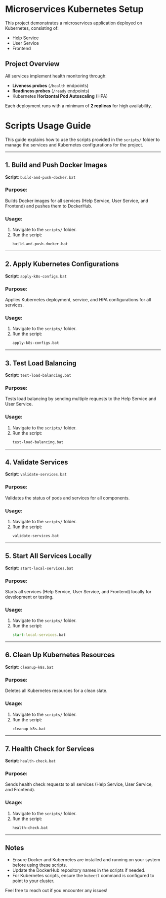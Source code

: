 # Microservices Kubernetes Setup

This project demonstrates a microservices application deployed on Kubernetes, consisting of:
- Help Service
- User Service
- Frontend

## Project Overview

All services implement health monitoring through:
- **Liveness probes** (`/health` endpoints)
- **Readiness probes** (`/ready` endpoints)
- Kubernetes **Horizontal Pod Autoscaling** (HPA)

Each deployment runs with a minimum of **2 replicas** for high availability.

# Scripts Usage Guide

This guide explains how to use the scripts provided in the `scripts/` folder to manage the services and Kubernetes configurations for the project.

---

## **1. Build and Push Docker Images**
**Script**: `build-and-push-docker.bat`

### **Purpose**:
Builds Docker images for all services (Help Service, User Service, and Frontend) and pushes them to DockerHub.

### **Usage**:
1. Navigate to the `scripts/` folder.
2. Run the script:
   ```cmd
   build-and-push-docker.bat
   ```

---

## **2. Apply Kubernetes Configurations**
**Script**: `apply-k8s-configs.bat`

### **Purpose**:
Applies Kubernetes deployment, service, and HPA configurations for all services.

### **Usage**:
1. Navigate to the `scripts/` folder.
2. Run the script:
   ```cmd
   apply-k8s-configs.bat
   ```

---

## **3. Test Load Balancing**
**Script**: `test-load-balancing.bat`

### **Purpose**:
Tests load balancing by sending multiple requests to the Help Service and User Service.

### **Usage**:
1. Navigate to the `scripts/` folder.
2. Run the script:
   ```cmd
   test-load-balancing.bat
   ```

---

## **4. Validate Services**
**Script**: `validate-services.bat`

### **Purpose**:
Validates the status of pods and services for all components.

### **Usage**:
1. Navigate to the `scripts/` folder.
2. Run the script:
   ```cmd
   validate-services.bat
   ```

---

## **5. Start All Services Locally**
**Script**: `start-local-services.bat`

### **Purpose**:
Starts all services (Help Service, User Service, and Frontend) locally for development or testing.

### **Usage**:
1. Navigate to the `scripts/` folder.
2. Run the script:
   ```cmd
   start-local-services.bat
   ```

---

## **6. Clean Up Kubernetes Resources**
**Script**: `cleanup-k8s.bat`

### **Purpose**:
Deletes all Kubernetes resources for a clean slate.

### **Usage**:
1. Navigate to the `scripts/` folder.
2. Run the script:
   ```cmd
   cleanup-k8s.bat
   ```

---

## **7. Health Check for Services**
**Script**: `health-check.bat`

### **Purpose**:
Sends health check requests to all services (Help Service, User Service, and Frontend).

### **Usage**:
1. Navigate to the `scripts/` folder.
2. Run the script:
   ```cmd
   health-check.bat
   ```

---

## Notes
- Ensure Docker and Kubernetes are installed and running on your system before using these scripts.
- Update the DockerHub repository names in the scripts if needed.
- For Kubernetes scripts, ensure the `kubectl` command is configured to point to your cluster.

Feel free to reach out if you encounter any issues!
